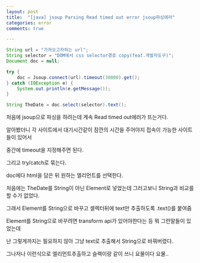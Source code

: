 ```yaml
---
layout: post
title:  "[java] jsoup Parsing Read timed out error jsoup파싱에러"
categories: error
comments: true

---
```




```java
String url = "가져오고자하는 url";
String selector = "DOM에서 css selector경로 copy(feat.개발자도구)"; 
Document doc = null;    

try {
    doc = Jsoup.connect(url).timeout(30000).get(); 
} catch (IOException e) {
    System.out.println(e.getMessage());
}

String TheDate = doc.select(selector).text();
```



처음에 jsoup으로 파싱을 하려는데 계속 Read timed out에러가 뜨는거다.

알아봤더니 각 사이트에서 대기시간같이 잠깐의 시간을 주어야지 접속이 가능한 사이트들이 있어서 

중간에 timeout을 지정해주면 된다.

그리고 try/catch로 묶는다.



doc에다 html을 담은 뒤 원하는 엘리먼트를 선택한다.

처음에는 TheDate를 String이 아닌 Element로 넣었는데 그러고보니 String과 비교를 할 수가 없었다.

그래서 Element를 String으로 바꾸고 셀렉터뒤에 text만 추출하도록 .text()를 붙여줌



Element를 String으로 바꾸려면 transform api가 있어야한다는 등 뭐 그런말들이 있었는데 

난 그렇게까지는 필요하지 않아 그냥 text로 추출해서 String으로 바꿔버렸다.



그나저나 이런식으로 엘리먼트추출하고 슬랙이랑 같이 쓰니 요물이다 요물..